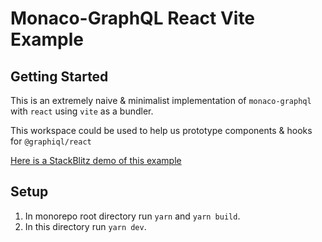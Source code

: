 # Monaco-GraphQL React Vite Example

## Getting Started

This is an extremely naive & minimalist implementation of `monaco-graphql` with
`react` using `vite` as a bundler.

This workspace could be used to help us prototype components & hooks for
`@graphiql/react`

[Here is a StackBlitz demo of this example](https://stackblitz.com/edit/monaco-graphql-react-vite?file=src/App.tsx)

## Setup

1. In monorepo root directory run `yarn` and `yarn build`.
1. In this directory run `yarn dev`.
